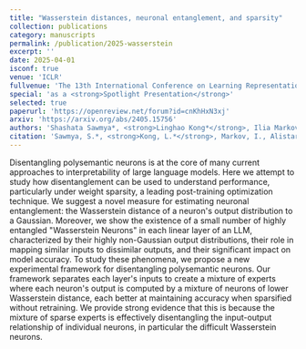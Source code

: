 ```yaml
---
title: "Wasserstein distances, neuronal entanglement, and sparsity"
collection: publications
category: manuscripts
permalink: /publication/2025-wasserstein
excerpt: ''
date: 2025-04-01
isconf: true
venue: 'ICLR'
fullvenue: 'The 13th International Conference on Learning Representations (ICLR 2025)'
special: 'as a <strong>Spotlight Presentation</strong>'
selected: true
paperurl: 'https://openreview.net/forum?id=cnKhHxN3xj'
arxiv: 'https://arxiv.org/abs/2405.15756'
authors: 'Shashata Sawmya*, <strong>Linghao Kong*</strong>, Ilia Markov, Dan Alistarh, & Nir N. Shavit'
citation: 'Sawmya, S.*, <strong>Kong, L.*</strong>, Markov, I., Alistarh, D., & Shavit, N. N. (2025). Wasserstein distances, neuronal entanglement, and sparsity. The 13th International Conference on Learning Representations (ICLR 2025, Spotlight Presentation). https://openreview.net/pdf?id=cnKhHxN3xj'
---
```



Disentangling polysemantic neurons is at the core of many current approaches to interpretability of large language models. Here we attempt to study how disentanglement can be used to understand performance, particularly under weight sparsity, a leading post-training optimization technique. We suggest a novel measure for estimating neuronal entanglement: the Wasserstein distance of a neuron's output distribution to a Gaussian. Moreover, we show the existence of a small number of highly entangled "Wasserstein Neurons" in each linear layer of an LLM, characterized by their highly non-Gaussian output distributions, their role in mapping similar inputs to dissimilar outputs, and their significant impact on model accuracy. To study these phenomena, we propose a new experimental framework for disentangling polysemantic neurons. Our framework separates each layer's inputs to create a mixture of experts where each neuron's output is computed by a mixture of neurons of lower Wasserstein distance, each better at maintaining accuracy when sparsified without retraining. We provide strong evidence that this is because the mixture of sparse experts is effectively disentangling the input-output relationship of individual neurons, in particular the difficult Wasserstein neurons.
